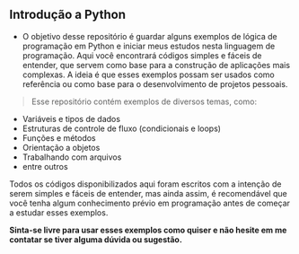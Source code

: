 ## Introdução a Python 
- O objetivo desse repositório é guardar alguns exemplos de lógica de programação em Python e iniciar meus estudos nesta linguagem de programação. Aqui você encontrará códigos simples e fáceis de entender, que servem como base para a construção de aplicações mais complexas. A ideia é que esses exemplos possam ser usados como referência ou como base para o desenvolvimento de projetos pessoais.

> Esse repositório contém exemplos de diversos temas, como:

- Variáveis e tipos de dados
- Estruturas de controle de fluxo (condicionais e loops)
- Funções e métodos
- Orientação a objetos
- Trabalhando com arquivos
- entre outros

Todos os códigos disponibilizados aqui foram escritos com a intenção de serem simples e fáceis de entender, mas ainda assim, é recomendável que você tenha algum conhecimento prévio em programação antes de começar a estudar esses exemplos.

**Sinta-se livre para usar esses exemplos como quiser e não hesite em me contatar se tiver alguma dúvida ou sugestão.**